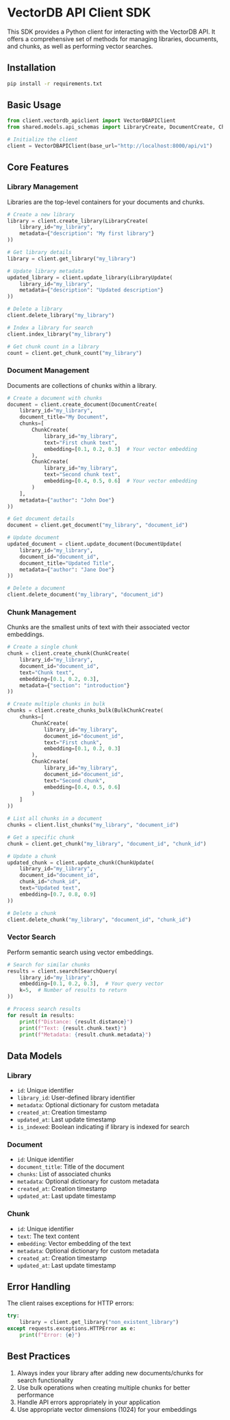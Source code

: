 # VectorDB API Client SDK

This SDK provides a Python client for interacting with the VectorDB API. It offers a comprehensive set of methods for managing libraries, documents, and chunks, as well as performing vector searches.

## Installation

```bash
pip install -r requirements.txt
```

## Basic Usage

```python
from client.vectordb_apiclient import VectorDBAPIClient
from shared.models.api_schemas import LibraryCreate, DocumentCreate, ChunkCreate, SearchQuery

# Initialize the client
client = VectorDBAPIClient(base_url="http://localhost:8000/api/v1")
```

## Core Features

### Library Management

Libraries are the top-level containers for your documents and chunks.

```python
# Create a new library
library = client.create_library(LibraryCreate(
    library_id="my_library",
    metadata={"description": "My first library"}
))

# Get library details
library = client.get_library("my_library")

# Update library metadata
updated_library = client.update_library(LibraryUpdate(
    library_id="my_library",
    metadata={"description": "Updated description"}
))

# Delete a library
client.delete_library("my_library")

# Index a library for search
client.index_library("my_library")

# Get chunk count in a library
count = client.get_chunk_count("my_library")
```

### Document Management

Documents are collections of chunks within a library.

```python
# Create a document with chunks
document = client.create_document(DocumentCreate(
    library_id="my_library",
    document_title="My Document",
    chunks=[
        ChunkCreate(
            library_id="my_library",
            text="First chunk text",
            embedding=[0.1, 0.2, 0.3]  # Your vector embedding
        ),
        ChunkCreate(
            library_id="my_library",
            text="Second chunk text",
            embedding=[0.4, 0.5, 0.6]  # Your vector embedding
        )
    ],
    metadata={"author": "John Doe"}
))

# Get document details
document = client.get_document("my_library", "document_id")

# Update document
updated_document = client.update_document(DocumentUpdate(
    library_id="my_library",
    document_id="document_id",
    document_title="Updated Title",
    metadata={"author": "Jane Doe"}
))

# Delete a document
client.delete_document("my_library", "document_id")
```

### Chunk Management

Chunks are the smallest units of text with their associated vector embeddings.

```python
# Create a single chunk
chunk = client.create_chunk(ChunkCreate(
    library_id="my_library",
    document_id="document_id",
    text="Chunk text",
    embedding=[0.1, 0.2, 0.3],
    metadata={"section": "introduction"}
))

# Create multiple chunks in bulk
chunks = client.create_chunks_bulk(BulkChunkCreate(
    chunks=[
        ChunkCreate(
            library_id="my_library",
            document_id="document_id",
            text="First chunk",
            embedding=[0.1, 0.2, 0.3]
        ),
        ChunkCreate(
            library_id="my_library",
            document_id="document_id",
            text="Second chunk",
            embedding=[0.4, 0.5, 0.6]
        )
    ]
))

# List all chunks in a document
chunks = client.list_chunks("my_library", "document_id")

# Get a specific chunk
chunk = client.get_chunk("my_library", "document_id", "chunk_id")

# Update a chunk
updated_chunk = client.update_chunk(ChunkUpdate(
    library_id="my_library",
    document_id="document_id",
    chunk_id="chunk_id",
    text="Updated text",
    embedding=[0.7, 0.8, 0.9]
))

# Delete a chunk
client.delete_chunk("my_library", "document_id", "chunk_id")
```

### Vector Search

Perform semantic search using vector embeddings.

```python
# Search for similar chunks
results = client.search(SearchQuery(
    library_id="my_library",
    embedding=[0.1, 0.2, 0.3],  # Your query vector
    k=5,  # Number of results to return
))

# Process search results
for result in results:
    print(f"Distance: {result.distance}")
    print(f"Text: {result.chunk.text}")
    print(f"Metadata: {result.chunk.metadata}")
```

## Data Models

### Library
- `id`: Unique identifier
- `library_id`: User-defined library identifier
- `metadata`: Optional dictionary for custom metadata
- `created_at`: Creation timestamp
- `updated_at`: Last update timestamp
- `is_indexed`: Boolean indicating if library is indexed for search

### Document
- `id`: Unique identifier
- `document_title`: Title of the document
- `chunks`: List of associated chunks
- `metadata`: Optional dictionary for custom metadata
- `created_at`: Creation timestamp
- `updated_at`: Last update timestamp

### Chunk
- `id`: Unique identifier
- `text`: The text content
- `embedding`: Vector embedding of the text
- `metadata`: Optional dictionary for custom metadata
- `created_at`: Creation timestamp
- `updated_at`: Last update timestamp

## Error Handling

The client raises exceptions for HTTP errors:

```python
try:
    library = client.get_library("non_existent_library")
except requests.exceptions.HTTPError as e:
    print(f"Error: {e}")
```

## Best Practices

1. Always index your library after adding new documents/chunks for search functionality
2. Use bulk operations when creating multiple chunks for better performance
3. Handle API errors appropriately in your application
4. Use appropriate vector dimensions (1024) for your embeddings